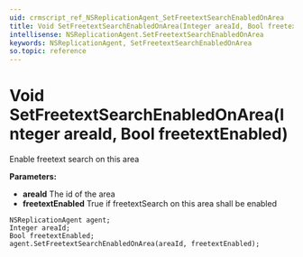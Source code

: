 ```yaml
---
uid: crmscript_ref_NSReplicationAgent_SetFreetextSearchEnabledOnArea
title: Void SetFreetextSearchEnabledOnArea(Integer areaId, Bool freetextEnabled)
intellisense: NSReplicationAgent.SetFreetextSearchEnabledOnArea
keywords: NSReplicationAgent, SetFreetextSearchEnabledOnArea
so.topic: reference
---
```


# Void SetFreetextSearchEnabledOnArea(Integer areaId, Bool freetextEnabled)

Enable freetext search on this area

**Parameters:**
 - **areaId** The id of the area
 - **freetextEnabled** True if freetextSearch on this area shall be enabled

```crmscript
NSReplicationAgent agent;
Integer areaId;
Bool freetextEnabled;
agent.SetFreetextSearchEnabledOnArea(areaId, freetextEnabled);
```

